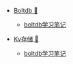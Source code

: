 * [Boltdb 🎉](/tags.md)
   * [boltdb学习笔记](node/038/boltdb学习笔记.md)

* [Kv存储 🔧](/tags.md)
   * [boltdb学习笔记](node/038/boltdb学习笔记.md)

